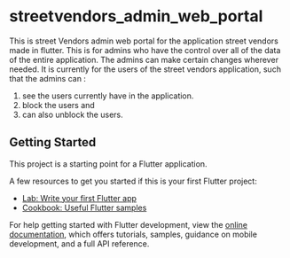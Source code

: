 # streetvendors_admin_web_portal

This is street Vendors admin web portal for the application street vendors made in flutter.
This is for admins who have the control over all of the data of the entire application.
The admins can make certain changes wherever needed.
It is currently for the users of the street vendors application, such that the admins can :

1. see the users currently have in the application.
2. block the users and
3. can also unblock the users.


## Getting Started

This project is a starting point for a Flutter application.

A few resources to get you started if this is your first Flutter project:

- [Lab: Write your first Flutter app](https://docs.flutter.dev/get-started/codelab)
- [Cookbook: Useful Flutter samples](https://docs.flutter.dev/cookbook)

For help getting started with Flutter development, view the
[online documentation](https://docs.flutter.dev/), which offers tutorials,
samples, guidance on mobile development, and a full API reference.
